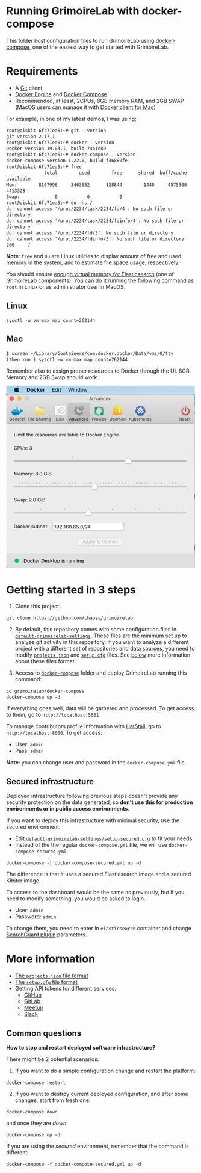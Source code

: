 # Running GrimoireLab with docker-compose

This folder host configuration files to run GrimoireLab using 
[docker-compose](https://docs.docker.com/compose/), one of the 
easiest way to get started with GrimoireLab.

# Requirements

* A [Git](https://git-scm.com/) client
* [Docker Engine](https://docs.docker.com/install/) and [Docker Compose](https://docs.docker.com/compose/install/)
* Recommended, at least, 2CPUs, 8GB memory RAM, and 2GB SWAP (MacOS users can manage it with [Docker client for Mac](https://hub.docker.com/editions/community/docker-ce-desktop-mac))

For example, in one of my latest demos, I was using:
```console
root@qiskit-6fc71ea6:~# git --version
git version 2.17.1
root@qiskit-6fc71ea6:~# docker --version
Docker version 19.03.1, build 74b1e89
root@qiskit-6fc71ea6:~# docker-compose --version
docker-compose version 1.22.0, build f46880fe
root@qiskit-6fc71ea6:~# free
              total        used        free      shared  buff/cache   available
Mem:        8167996     3463652      128844        1440     4575500     4413328
Swap:             0           0           0
root@qiskit-6fc71ea6:~# du -hs /
du: cannot access '/proc/2234/task/2234/fd/4': No such file or directory
du: cannot access '/proc/2234/task/2234/fdinfo/4': No such file or directory
du: cannot access '/proc/2234/fd/3': No such file or directory
du: cannot access '/proc/2234/fdinfo/3': No such file or directory
26G     /
```
**Note**: `free` and `du` are Linux utilities to display amount of free and used 
memory in the system, and to estimate file space usage, respectively.

You should ensure [enough virtual memory for Elasticsearch](https://www.elastic.co/guide/en/elasticsearch/reference/current/vm-max-map-count.html) 
(one of GrimoireLab components). You can do it running the following command as `root` in Linux or as administrator user in MacOS:

## Linux
```console
sysctl -w vm.max_map_count=262144
```

## Mac
```
$ screen ~/Library/Containers/com.docker.docker/Data/vms/0/tty
(then run:) sysctl -w vm.max_map_count=262144
```

Remember also to assign proper resources to Docker through the UI. 8GB Memory and 2GB Swap should work.

![](./mac-docker-configuration.png)

# Getting started in 3 steps

1. Clone this project:
```console
git clone https://github.com/chaoss/grimoirelab
```

2. By default, this repository comes with some configuration files in [`default-grimoirelab-settings`](../default-grimoirelab-settings).
These files are the minimum set up to analyze git activity in this repository. If you want to analyze a different project with a different
set of repositories and data sources, you need to modify [`projects.json`](../default-grimoirelab-settings/projects.json) and
[`setup.cfg`](../default-grimoirelab-settings/setup.cfg) files. See [below](#more-information) more information about these files format.

3. Access to [`docker-compose`](./) folder and deploy GrimoireLab running this command:
```console
cd grimoirelab/docker-compose
docker-compose up -d
```

If everything goes well, data will be gathered and processed. To get access to
them, go to `http://localhost:5601`

To manage contributors profile information with [HatStall](https://github.com/chaoss/grimoirelab-hatstall),
go to `http://localhost:8000`. To get access:
* User: `admin`
* Pass: `admin`

**Note**: you can change user and password in the `docker-compose.yml` file.

## Secured infrastructure

Deployed infrastructure following previous steps doesn't provide any security protection
on the data generated, so **don't use this for production environments or in public access environments**.

If you want to deploy this infrastructure with minimal security, use the *secured*
environment: 
* Edit [`default-grimoirelab-settings/setup-secured.cfg`](../default-grimoirelab-settings/setup-secured.cfg) to fit your needs
* Instead of the the regular `docker-compose.yml` file, we will use `docker-compose-secured.yml`:
```console
docker-compose -f docker-compose-secured.yml up -d
```

The difference is that it uses a secured Elasticsearch image and a secured Kibiter image.

To access to the dashboard would be the same as previously, but if you need to modify something, you would be 
asked to login.
* User: `admin`
* Password: `admin`

To change them, you need to enter in `elasticsearch` container and change [SearchGuard plugin](https://search-guard.com/) parameters.

# More information

* [The `projects.json` file format](https://github.com/chaoss/grimoirelab-sirmordred#projectsjson)
* [The `setup.cfg` file format](https://github.com/chaoss/grimoirelab-sirmordred#setupcfg)
* Getting API tokens for different services:
  * [GitHub](https://help.github.com/en/articles/creating-a-personal-access-token-for-the-command-line)
  * [GitLab](https://docs.gitlab.com/ee/user/profile/personal_access_tokens.html)
  * [Meetup](https://secure.meetup.com/es-ES/meetup_api/oauth_consumers/)
  * [Slack](https://get.slack.help/hc/en-us/articles/215770388-Create-and-regenerate-API-tokens)

## Common questions

**How to stop and restart deployed software infrastructure?**

There might be 2 potential scenarios:

1. If you want to do a simple configuration change and restart the platform:
```console
docker-compose restart
```
2. If you want to destroy current deployed configuration, and after some changes,
start from fresh one:
```console
docker-compose down
```
and once they are *down*:
```console
docker-compose up -d
```

If you are using the *secured* environment, remember that the command is different:
```console
docker-compose -f docker-compose-secured.yml up -d
```
